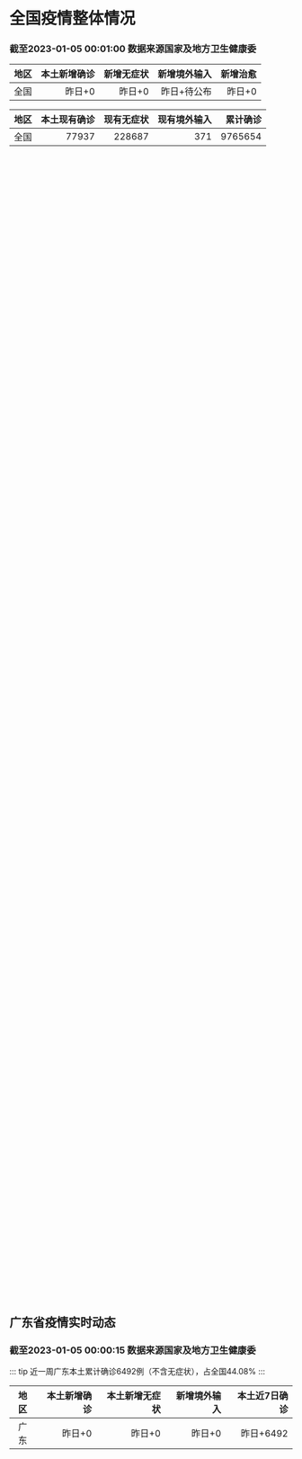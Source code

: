 
# 全国疫情整体情况
### 截至2023-01-05 00:01:00 数据来源国家及地方卫生健康委

|地区|本土新增确诊|新增无症状|新增境外输入|新增治愈|
|:--:|---:|---:|---:|---:|
|全国|昨日+0|昨日+0|昨日+待公布|昨日+0|

|地区|本土现有确诊|现有无症状|现有境外输入|累计确诊|
|:--:|---:|---:|---:|---:|
|全国|77937|228687|371|9765654|

<ChinaMap :dataList="dataList" :title="title"/>

<div id="chinaDayModify" style="width:100%;height:500px;margin-bottom:10px;"></div>
<div id="chinaAddHistoryData" style="width:100%;height:500px;margin-bottom:10px;"></div>
<div id="chinaNowHistoryData" style="width:100%;height:500px;margin-bottom:10px;"></div>
<div id="chinaTotalHistoryData" style="width:100%;height:500px;margin-bottom:10px;"></div>


## 广东省疫情实时动态
### 截至2023-01-05 00:00:15 数据来源国家及地方卫生健康委

::: tip 近一周广东本土累计确诊6492例（不含无症状），占全国44.08%
:::

|地区|本土新增确诊|本土新增无症状|新增境外输入|本土近7日确诊|
|:--:|---:|---:|---:|---:|
|广东|昨日+0|昨日+0|昨日+0|昨日+6492|

<div id="guangdongModify" style="width:100%;height:500px;margin-bottom:10px;"></div>
<div id="guangdongTotalHistory" style="width:100%;height:500px;margin-bottom:10px;"></div>
<div id="guangzhouModifyHistory" style="width:100%;height:500px;margin-bottom:10px;"></div>


<script>
import * as echarts from 'echarts'
export default {
  data(){
    return {
      title: '新增本土确诊',
      dataList: [{name: '台湾', value: 0, addList: []},{name: '香港', value: 0, addList: []},{name: '广东', value: 0, addList: []},{name: '湖北', value: 0, addList: []},{name: '上海', value: 0, addList: []},{name: '吉林', value: 0, addList: []},{name: '四川', value: 0, addList: []},{name: '重庆', value: 0, addList: []},{name: '福建', value: 0, addList: []},{name: '海南', value: 0, addList: []},{name: '河南', value: 0, addList: []},{name: '北京', value: 0, addList: []},{name: '内蒙古', value: 0, addList: []},{name: '云南', value: 0, addList: []},{name: '浙江', value: 0, addList: []},{name: '陕西', value: 0, addList: []},{name: '黑龙江', value: 0, addList: []},{name: '山西', value: 0, addList: []},{name: '山东', value: 0, addList: []},{name: '湖南', value: 0, addList: []},{name: '江苏', value: 0, addList: []},{name: '广西', value: 0, addList: []},{name: '天津', value: 0, addList: []},{name: '辽宁', value: 0, addList: []},{name: '河北', value: 0, addList: []},{name: '澳门', value: 0, addList: []},{name: '新疆', value: 0, addList: []},{name: '江西', value: 0, addList: []},{name: '贵州', value: 0, addList: []},{name: '安徽', value: 0, addList: []},{name: '甘肃', value: 0, addList: []},{name: '西藏', value: 0, addList: []},{name: '青海', value: 0, addList: []},{name: '宁夏', value: 0, addList: []},{name: '南海诸岛', value: 0, addList: []}]
    }
  },
  mounted () {
    const themeObj = {"color":["#2ec7c9","#b6a2de","#5ab1ef","#ffb980","#d87a80","#8d98b3","#e5cf0d","#97b552","#95706d","#dc69aa","#07a2a4","#9a7fd1","#588dd5","#f5994e","#c05050","#59678c","#c9ab00","#7eb00a","#6f5553","#c14089"],"backgroundColor":"rgba(0,0,0,0)","textStyle":{},"title":{"textStyle":{"color":"#008acd"},"subtextStyle":{"color":"#aaaaaa"}},"line":{"itemStyle":{"borderWidth":1},"lineStyle":{"width":2},"symbolSize":3,"symbol":"emptyCircle","smooth":true},"radar":{"itemStyle":{"borderWidth":1},"lineStyle":{"width":2},"symbolSize":3,"symbol":"emptyCircle","smooth":true},"bar":{"itemStyle":{"barBorderWidth":0,"barBorderColor":"#ccc"}},"pie":{"itemStyle":{"borderWidth":0,"borderColor":"#ccc"}},"scatter":{"itemStyle":{"borderWidth":0,"borderColor":"#ccc"}},"boxplot":{"itemStyle":{"borderWidth":0,"borderColor":"#ccc"}},"parallel":{"itemStyle":{"borderWidth":0,"borderColor":"#ccc"}},"sankey":{"itemStyle":{"borderWidth":0,"borderColor":"#ccc"}},"funnel":{"itemStyle":{"borderWidth":0,"borderColor":"#ccc"}},"gauge":{"itemStyle":{"borderWidth":0,"borderColor":"#ccc"}},"candlestick":{"itemStyle":{"color":"#d87a80","color0":"#2ec7c9","borderColor":"#d87a80","borderColor0":"#2ec7c9","borderWidth":1}},"graph":{"itemStyle":{"borderWidth":0,"borderColor":"#ccc"},"lineStyle":{"width":1,"color":"#aaaaaa"},"symbolSize":3,"symbol":"emptyCircle","smooth":true,"color":["#2ec7c9","#b6a2de","#5ab1ef","#ffb980","#d87a80","#8d98b3","#e5cf0d","#97b552","#95706d","#dc69aa","#07a2a4","#9a7fd1","#588dd5","#f5994e","#c05050","#59678c","#c9ab00","#7eb00a","#6f5553","#c14089"],"label":{"color":"#eeeeee"}},"map":{"itemStyle":{"areaColor":"#dddddd","borderColor":"#eeeeee","borderWidth":0.5},"label":{"color":"#d87a80"},"emphasis":{"itemStyle":{"areaColor":"rgba(254,153,78,1)","borderColor":"#444","borderWidth":1},"label":{"color":"rgb(100,0,0)"}}},"geo":{"itemStyle":{"areaColor":"#dddddd","borderColor":"#eeeeee","borderWidth":0.5},"label":{"color":"#d87a80"},"emphasis":{"itemStyle":{"areaColor":"rgba(254,153,78,1)","borderColor":"#444","borderWidth":1},"label":{"color":"rgb(100,0,0)"}}},"categoryAxis":{"axisLine":{"show":true,"lineStyle":{"color":"#008acd"}},"axisTick":{"show":true,"lineStyle":{"color":"#333"}},"axisLabel":{"show":true,"color":"#333"},"splitLine":{"show":false,"lineStyle":{"color":["#eee"]}},"splitArea":{"show":false,"areaStyle":{"color":["rgba(250,250,250,0.3)","rgba(200,200,200,0.3)"]}}},"valueAxis":{"axisLine":{"show":true,"lineStyle":{"color":"#008acd"}},"axisTick":{"show":true,"lineStyle":{"color":"#333"}},"axisLabel":{"show":true,"color":"#333"},"splitLine":{"show":true,"lineStyle":{"color":["#eee"]}},"splitArea":{"show":true,"areaStyle":{"color":["rgba(250,250,250,0.3)","rgba(200,200,200,0.3)"]}}},"logAxis":{"axisLine":{"show":true,"lineStyle":{"color":"#008acd"}},"axisTick":{"show":true,"lineStyle":{"color":"#333"}},"axisLabel":{"show":true,"color":"#333"},"splitLine":{"show":true,"lineStyle":{"color":["#eee"]}},"splitArea":{"show":true,"areaStyle":{"color":["rgba(250,250,250,0.3)","rgba(200,200,200,0.3)"]}}},"timeAxis":{"axisLine":{"show":true,"lineStyle":{"color":"#008acd"}},"axisTick":{"show":true,"lineStyle":{"color":"#333"}},"axisLabel":{"show":true,"color":"#333"},"splitLine":{"show":true,"lineStyle":{"color":["#eee"]}},"splitArea":{"show":false,"areaStyle":{"color":["rgba(250,250,250,0.3)","rgba(200,200,200,0.3)"]}}},"toolbox":{"iconStyle":{"borderColor":"#2ec7c9"},"emphasis":{"iconStyle":{"borderColor":"#18a4a6"}}},"legend":{"textStyle":{"color":"#333333"}},"tooltip":{"axisPointer":{"lineStyle":{"color":"#008acd","width":"1"},"crossStyle":{"color":"#008acd","width":"1"}}},"timeline":{"lineStyle":{"color":"#008acd","width":1},"itemStyle":{"color":"#008acd","borderWidth":1},"controlStyle":{"color":"#008acd","borderColor":"#008acd","borderWidth":0.5},"checkpointStyle":{"color":"#2ec7c9","borderColor":"#2ec7c9"},"label":{"color":"#008acd"},"emphasis":{"itemStyle":{"color":"#a9334c"},"controlStyle":{"color":"#008acd","borderColor":"#008acd","borderWidth":0.5},"label":{"color":"#008acd"}}},"visualMap":{"color":["#5ab1ef","#e0ffff"]},"dataZoom":{"backgroundColor":"rgba(47,69,84,0)","dataBackgroundColor":"#efefff","fillerColor":"rgba(182,162,222,0.2)","handleColor":"#008acd","handleSize":"100%","textStyle":{"color":"#333333"}},"markPoint":{"label":{"color":"#eeeeee"},"emphasis":{"label":{"color":"#eeeeee"}}}}

    echarts.registerTheme('dark', (themeObj))

    this.chartChDay = echarts.init(document.getElementById("chinaDayModify"), "dark")
,this.chartChAdd = echarts.init(document.getElementById("chinaAddHistoryData"), "dark")
,this.chartChNow = echarts.init(document.getElementById("chinaNowHistoryData"), "dark")
,this.chartChTotal = echarts.init(document.getElementById("chinaTotalHistoryData"), "dark")
,this.chartGdMod = echarts.init(document.getElementById("guangdongModify"), "dark")
,this.chartGdTotal = echarts.init(document.getElementById("guangdongTotalHistory"), "dark")
,this.chartGzMod = echarts.init(document.getElementById("guangzhouModifyHistory"), "dark")


    const option_gd_mod = {
      title: {
        text: '广东疫情新增趋势（人）'
      },
      tooltip: {
        trigger: 'axis',
        axisPointer: {
          type: 'cross',
          label: {
            backgroundColor: '#6a7985'
          }
        }
      },
      legend: {
        top: 20,
        data: [{name: '本土新增确诊',icon: 'rect'}, {name: '本土新增无症状',icon: 'rect'},{name: '新增境外输入',icon: 'rect'}]
      },
      grid: {
        left: '3%',
        right: '4%',
        bottom: '3%',
        containLabel: true
      },
      toolbox: {
        feature: {
          saveAsImage: {}
        }
      },
      xAxis: {
        type: 'category',
        boundaryGap: false,
        data: []
      },
      yAxis: {
        type: 'value'
      },
      series: [
        {
          name: '本土新增确诊',
          type: 'line',
          areaStyle: {},
          emphasis: {
            focus: 'series'
          },
          data: []
        },
        {
          name: '本土新增无症状',
          type: 'line',
          areaStyle: {},
          emphasis: {
            focus: 'series'
          },
          data: []
        },
        {
          name: '新增境外输入',
          type: 'line',
          areaStyle: {},
          emphasis: {
            focus: 'series'
          },
          data: []
        }
      ]
    };

    const option_gd_total = {
      title: {
        text: '广东疫情概览（人）'
      },
      tooltip: {
        trigger: 'axis',
        axisPointer: {
          type: 'cross',
          label: {
            backgroundColor: '#6a7985'
          }
        }
      },
      legend: {
        top: 20,
        data: [{name: '累计确诊',icon: 'rect'},{name: '累计治愈',icon: 'rect'}]
      },
      grid: {
        left: '3%',
        right: '4%',
        bottom: '3%',
        containLabel: true
      },
      toolbox: {
        feature: {
          saveAsImage: {}
        }
      },
      xAxis: {
        type: 'category',
        boundaryGap: false,
        data: ["01.21","01.22","01.23","01.24","01.25","01.26","01.27","01.28","01.29","01.30","01.31","02.01","02.02","02.03","02.04","02.05","02.06","02.07","02.08","02.09","02.10","02.11","02.12","02.13","02.14","02.15","02.16","02.17","02.18","02.19","02.20","02.21","02.22","02.23","02.24","02.25","02.26","02.27","02.28","03.01","03.02","03.03","03.04","03.05","03.06","03.07","03.08","03.09","03.10","03.11","03.12","03.13","03.14","03.15","03.16","03.17","03.18","03.19","03.20",]
      },
      yAxis: {
        type: 'value'
      },
      series: [
        {
          name: '累计确诊',
          type: 'line',
          areaStyle: {},
          emphasis: {
            focus: 'series'
          },
          data: [84287,84287,84287,84287,84287,84287,84287,84287,84287,84287,84287,84287,84287,84287,84287,84287,84287,84287,84287,84287,84287,84287,84287,84287,84287,84287,84287,84287,84287,84287,84287,84287,84287,84287,84287,84287,84287,84287,84287,84287,84287,84287,84287,84287,84287,84287,84287,84287,84287,84287,84287,84287,84287,84287,84287,84287,84287,84287,84287,]
        },
        {
          name: '累计治愈',
          type: 'line',
          areaStyle: {},
          emphasis: {
            focus: 'series'
          },
          data: [51366,51366,51366,51366,51366,51366,51366,51366,51366,51366,51366,51366,51366,51366,51366,51366,51366,51366,51366,51366,51366,51366,51366,51366,51366,51366,51366,51366,51366,51366,51366,51366,51366,51366,51366,51366,51366,51366,51366,51366,51366,51366,51366,51366,51366,51366,51366,51366,51366,51366,51366,51366,51366,51366,51366,51366,51366,51366,51366,]
        }
      ]
    };

    const option_gz_mod = {
      title: {
        text: '广州疫情新增趋势（人）'
      },
      tooltip: {
        trigger: 'axis',
        axisPointer: {
          type: 'cross',
          label: {
            backgroundColor: '#6a7985'
          }
        }
      },
      legend: {
        top: 20,
        data: [{name: '本土新增确诊',icon: 'rect'},{name: '本土新增无症状',icon: 'rect'}]
      },
      grid: {
        left: '3%',
        right: '4%',
        bottom: '3%',
        containLabel: true
      },
      toolbox: {
        feature: {
          saveAsImage: {}
        }
      },
      xAxis: {
        type: 'category',
        boundaryGap: false,
        data: []
      },
      yAxis: {
        type: 'value'
      },
      series: [
        {
          name: '本土新增确诊',
          type: 'line',
          areaStyle: {},
          emphasis: {
            focus: 'series'
          },
          data: []
        },
        {
          name: '本土新增无症状',
          type: 'line',
          areaStyle: {},
          emphasis: {
            focus: 'series'
          },
          data: []
        }
      ]
    };

    const option_ch_day  = {
      series: [
        {
          type: 'treemap',
          data: [
            {
              name: '本土新增确诊昨日+0',
              value: 1,
            },
            {
              name: '新增无症状昨日+0',
              value: 1,
            },
            {
              name: '新增境外输入昨日+待公布',
              value: 1,
            },
            {
              name: '新增治愈昨日+0',
              value: 1,
            },
          ]
        }
      ]
    };

    const option_ch_add = {
      title: {
        text: '新增疫情整体走势'
      },
      tooltip: {
        trigger: 'axis',
        axisPointer: {
          type: 'cross',
          label: {
            backgroundColor: '#6a7985'
          }
        }
      },
      legend: {
        top: 20,
        data: [{name: '本土确诊',icon: 'rect'}, {name: '无症状感染',icon: 'rect'},{name: '新增境外输入',icon: 'rect'}]
      },
      grid: {
        left: '3%',
        right: '4%',
        bottom: '3%',
        containLabel: true
      },
      toolbox: {
        feature: {
          saveAsImage: {}
        }
      },
      xAxis: {
        type: 'category',
        boundaryGap: false,
        data: []
      },
      yAxis: {
        type: 'value'
      },
      series: [
        {
          name: '本土确诊',
          type: 'line',
          areaStyle: {},
          emphasis: {
            focus: 'series'
          },
          data: []
        },
        {
          name: '无症状感染',
          type: 'line',
          areaStyle: {},
          emphasis: {
            focus: 'series'
          },
          data: []
        },
        {
          name: '新增境外输入',
          type: 'line',
          areaStyle: {},
          emphasis: {
            focus: 'series'
          },
          data: []
        }
      ]
    };

    const option_ch_now = {
      title: {
        text: '现有疫情整体走势'
      },
      tooltip: {
        trigger: 'axis',
        axisPointer: {
          type: 'cross',
          label: {
            backgroundColor: '#6a7985'
          }
        }
      },
      legend: {
        top: 20,
        data: [{name: '本土确诊',icon: 'rect'}, {name: '无症状感染',icon: 'rect'},{name: '新增境外输入',icon: 'rect'}]
      },
      grid: {
        left: '3%',
        right: '4%',
        bottom: '3%',
        containLabel: true
      },
      toolbox: {
        feature: {
          saveAsImage: {}
        }
      },
      xAxis: {
        type: 'category',
        boundaryGap: false,
        data: ["01.21","01.22","01.23","01.24","01.25","01.26","01.27","01.28","01.29","01.30","01.31","02.01","02.02","02.03","02.04","02.05","02.06","02.07","02.08","02.09","02.10","02.11","02.12","02.13","02.14","02.15","02.16","02.17","02.18","02.19","02.20","02.21","02.22","02.23","02.24","02.25","02.26","02.27","02.28","03.01","03.02","03.03","03.04","03.05","03.06","03.07","03.08","03.09","03.10","03.11","03.12","03.13","03.14","03.15","03.16","03.17","03.18","03.19","03.20",]
      },
      yAxis: {
        type: 'value'
      },
      series: [
        {
          name: '本土确诊',
          type: 'line',
          areaStyle: {},
          emphasis: {
            focus: 'series'
          },
          data: [77937,77937,77937,77937,77937,77937,77937,77937,77937,77937,77937,77937,77937,77937,77937,77937,77937,77937,77937,77937,77937,77937,77937,77937,77937,77937,77937,77937,77937,77937,77937,77937,77937,77937,77937,77937,77937,77937,77937,77937,77937,77937,77937,77937,77937,77937,77937,77937,77937,77937,77937,77937,77937,77937,77937,77937,77937,77937,77937,]
        },
        {
          name: '无症状感染',
          type: 'line',
          areaStyle: {},
          emphasis: {
            focus: 'series'
          },
          data: [371,371,371,371,371,371,371,371,371,371,371,371,371,371,371,371,371,371,371,371,371,371,371,371,371,371,371,371,371,371,371,371,371,371,371,371,371,371,371,371,371,371,371,371,371,371,371,371,371,371,371,371,371,371,371,371,371,371,371,]
        },
        {
          name: '新增境外输入',
          type: 'line',
          areaStyle: {},
          emphasis: {
            focus: 'series'
          },
          data: [228687,228687,228687,228687,228687,228687,228687,228687,228687,228687,228687,228687,228687,228687,228687,228687,228687,228687,228687,228687,228687,228687,228687,228687,228687,228687,228687,228687,228687,228687,228687,228687,228687,228687,228687,228687,228687,228687,228687,228687,228687,228687,228687,228687,228687,228687,228687,228687,228687,228687,228687,228687,228687,228687,228687,228687,228687,228687,228687,]
        }
      ]
    };

    const option_ch_total = {
      title: {
        text: '累计疫情整体走势'
      },
      tooltip: {
        trigger: 'axis',
        axisPointer: {
          type: 'cross',
          label: {
            backgroundColor: '#6a7985'
          }
        }
      },
      legend: {
        top: 20,
        data: [{name: '确诊(含港澳台)', con: 'rect'}, {name: '死亡(含港澳台)',icon: 'rect'}]
      },
      grid: {
        left: '3%',
        right: '4%',
        bottom: '3%',
        containLabel: true
      },
      toolbox: {
        feature: {
          saveAsImage: {}
        }
      },
      xAxis: {
        type: 'category',
        boundaryGap: false,
        data: ["01.21","01.22","01.23","01.24","01.25","01.26","01.27","01.28","01.29","01.30","01.31","02.01","02.02","02.03","02.04","02.05","02.06","02.07","02.08","02.09","02.10","02.11","02.12","02.13","02.14","02.15","02.16","02.17","02.18","02.19","02.20","02.21","02.22","02.23","02.24","02.25","02.26","02.27","02.28","03.01","03.02","03.03","03.04","03.05","03.06","03.07","03.08","03.09","03.10","03.11","03.12","03.13","03.14","03.15","03.16","03.17","03.18","03.19","03.20",]
      },
      yAxis: {
        type: 'value'
      },
      series: [
        {
          name: '确诊(含港澳台)',
          type: 'line',
          areaStyle: {},
          emphasis: {
            focus: 'series'
          },
          data: [9765654,9765654,9765654,9765654,9765654,9765654,9765654,9765654,9765654,9765654,9765654,9765654,9765654,9765654,9765654,9765654,9765654,9765654,9765654,9765654,9765654,9765654,9765654,9765654,9765654,9765654,9765654,9765654,9765654,9765654,9765654,9765654,9765654,9765654,9765654,9765654,9765654,9765654,9765654,9765654,9765654,9765654,9765654,9765654,9765654,9765654,9765654,9765654,9765654,9765654,9765654,9765654,9765654,9765654,9765654,9765654,9765654,9765654,9765654,]
        },
        {
          name: '死亡(含港澳台)',
          type: 'line',
          areaStyle: {},
          emphasis: {
            focus: 'series'
          },
          data: [28939,28939,28939,28939,28939,28939,28939,28939,28939,28939,28939,28939,28939,28939,28939,28939,28939,28939,28939,28939,28939,28939,28939,28939,28939,28939,28939,28939,28939,28939,28939,28939,28939,28939,28939,28939,28939,28939,28939,28939,28939,28939,28939,28939,28939,28939,28939,28939,28939,28939,28939,28939,28939,28939,28939,28939,28939,28939,28939,]
        }
      ]
    };

    this.chartGdMod.setOption(option_gd_mod);
    this.chartGdTotal.setOption(option_gd_total);
    this.chartGzMod.setOption(option_gz_mod);
    this.chartChDay.setOption(option_ch_day);
    this.chartChAdd.setOption(option_ch_add);
    this.chartChNow.setOption(option_ch_now);
    this.chartChTotal.setOption(option_ch_total);

    window.onresize = () => {
      this.chartGdMod.resize()
      this.chartGdTotal.resize()
      this.chartGzMod.resize()
      this.chartChDay.resize()
      this.chartChAdd.resize()
      this.chartChNow.resize()
      this.chartChTotal.resize()
    }
  }
}
</script>

## 广东省各地区疫情情况

::: danger 0个中高风险地区
:::

|地区|本土新增确诊|本土新增无症状|本土近7日确诊|中高风险地区|
|:--:|---:|---:|---:|---:|
|广州|0|0|+3023|0|
|汕头|0|0|+514|0|
|深圳|0|0|+480|0|
|云浮|0|0|+320|0|
|惠州|0|0|+302|0|
|佛山|0|0|+258|0|
|潮州|0|0|+253|0|
|中山|0|0|+210|0|
|珠海|0|0|+207|0|
|阳江|0|0|+195|0|
|湛江|0|0|+139|0|
|茂名|0|0|+120|0|
|江门|0|0|+111|0|
|肇庆|0|0|+69|0|
|梅州|0|0|+62|0|
|韶关|0|0|+61|0|
|汕尾|0|0|+55|0|
|清远|0|0|+43|0|
|东莞|0|0|+35|0|
|河源|0|0|+19|0|
|揭阳|0|0|+16|0|
|未公布来源|0|0|0|0|


## 广东疫情热点动态

  
### 03-21 09:27
::: tip 广州已进入流感春季高发期！需要注意这些
据广州市疾控中心
近期监测数据显示
近一个月以来
以甲流为主的流感活动水平持续上升
势头迅猛
广州已进入流感春季高发期
流感有哪些症状？
会如何传播？
该如何科学预防和治疗？
怎么判断是流感还是普通感...

白云融媒

[阅读全文](https://view.inews.qq.com/a/20230320A06VCF00?uid=101705948131&chlid=_qqnews_custom_search_pictext#)
:::

### 03-20 09:42
::: tip 广东一地多人感染“鹦鹉热”，或致重症肺炎
“鹦鹉热”也称“鸟热”，是一种由鹦鹉热衣原体感染引起的人畜共患病。患者持续3到5天高烧，精神状态差。近日，广东汕头市就陆续有市民中招，感染了鹦鹉热。
今年3月初，59岁的汕头市民李先生突发咳嗽，并且连...

北京日报客户端

[阅读全文](https://view.inews.qq.com/a/20230319A02W4400?uid=101705948131&chlid=_qqnews_custom_search_pictext#)
:::

### 03-18 08:58
::: tip 防治甲流，广东中医专家开出这四剂药方
近日，广州已进入春季流感高发期，主要流行甲型流感病毒。很多市民或许要问：防治甲流，什么情况下可服用中药？如何选择中药？
结合广东气候、季节、人群特点，广州中医药大学第一附属医院温病学教研室主任、教授吴...

广东中医药

[阅读全文](https://view.inews.qq.com/a/20230317A02ZJN00?uid=101705948131&chlid=_qqnews_custom_search_pictext#)
:::

### 03-13 08:18
::: tip 广州已进入流感高发期！这样预防最有效
据广州市疾控中心3月10日发布的消息，近一个月以来，以甲流为主的流感活动水平持续上升，势头迅猛。近期监测数据显示，广州已进入流感春季高发期。
流感有哪些症状？
是否有必要进行流感检测？
该如何有效预防...

广州荔湾发布

[阅读全文](https://view.inews.qq.com/a/20230313A00X8N00?uid=101705948131&chlid=_qqnews_custom_search_pictext#)
:::

### 03-13 07:55
::: tip 深圳流感升至“中风险”！这6类人尤其要小心
2月以来北京、天津、上海、浙江等地的多所学校，都出现了因学生感染甲型流感，而通知停课多天的情况，那么，深圳的流感，到底严重吗？（紧急！事关万千深圳家庭亲子关系）深圳市疾病风险综合预报结果显示，当前深圳...

深圳新闻网

[阅读全文](https://view.inews.qq.com/a/20230312A03U8L00?uid=100162862382&shareto=wx&devid=6B867A79-89E7-4FEF-A3B8-FCBF7F356E49&qimei=5e1231f5-e69a-46f0-b45d-19c7cb333211&qs_signature=AAwYlaKkyZ9jULlLr8yYex28zoyiPDHWPeD47uncW9KADzgGSdxb1Wl5dJnTIGGFS%2F1VWDYroYT1%2B%2FbsFPV%2FEjMLg97LQhE7TLsEFziMKICm4lqzHefWVxCgJLKtWq%3D%3D&appver=15.5_qqnews_7.0.80#)
:::

### 03-12 13:08
::: tip 深圳流感风险等级由低变中，专家：建议尽可能少去密闭场所
深圳市疾病风险综合预报结果显示，3月8日至3月14日，深圳市流感的风险等级由“低”调整为“中”。
中疾控3月11日发布的数据显示，2022年第49周以来，流感病毒阳性率逐步降低，12月下旬至2023年...

人民日报健康客户端

[阅读全文](https://view.inews.qq.com/a/20230312A030B400?uid=100162862382&shareto=wx&devid=6B867A79-89E7-4FEF-A3B8-FCBF7F356E49&qimei=5e1231f5-e69a-46f0-b45d-19c7cb333211&qs_signature=AAwOykwhTkbPTZlLr8yYex28zoyiPDHWPe%2Bn1AVlf%2BpB3dO%2B5p%2FZq%2FEfnXMXS6jR6H8hugrmTRLb4v5x0tMUXYy1PgqCAAcdXXjm0ahN0FMz564Lw%2Bf82r%2BgaYSgW1%3D%3D&appver=15.5_qqnews_7.0.80#)
:::

### 03-12 10:00
::: tip 广州市疾控：诺如病毒感染高发期，学校、托幼机构等尤应注意防范
3月10日晚，广州市疾病预防控制中心发出健康提醒表示，诺如病毒传染性强，常引起中小学校聚集或暴发疫情，一般每年9月到次年3月都是广州的诺如病毒感染高发期，近期学校、托幼机构和医疗机构等人群聚集场所应尤...

广州日报

[阅读全文](https://view.inews.qq.com/a/20230310A0AMDU00?uid=100188415180&chlid=_qqnews_custom_search_pictext#)
:::

### 03-12 09:24
::: tip 广东疾控：广东省新冠疫情上轮流行已结束
@广东发布 微博消息，广东疾控3月10日发布，广东省新冠病毒感染疫情上轮流行期已经结束，目前处于局部零星散发状态；从2月下旬开始，甲型流感活动水平上升，以A（H1N1）pdm09亚型为主，并伴有A（H...

界面新闻

[阅读全文](https://h5.baike.qq.com/mobile/landing.html?docid=20230311A01P5700&isNews=1&adtag=wxjk.yqssc.yqdt)
:::

### 03-11 18:20
::: tip 汕头：600名防疫一线工作人员进海岛、疗休养
文/羊城晚报全媒体记者 蚁璐雅 通讯员 曹俊峰日前，汕头市关心关爱防疫一线人员代表疗休养活动在南澳县迎宾馆启动，记者在活动中了解到，从3月9日起，将有6批防疫一线人员代表连续开展疗休养活动，活动内容丰...

羊城派

[阅读全文](https://h5.baike.qq.com/mobile/landing.html?docid=20230311A05T2X00&isNews=1&adtag=wxjk.yqssc.yqdt)
:::

### 03-11 09:37
::: tip 广东疾控提醒：3月，要特别提防这6种病
广东疾控提醒您：3月，要特别提防这6种病...

广东疾控

[阅读全文](https://mp.weixin.qq.com/s?__biz=MzA5NTE1ODgyMA==&mid=2654370722&idx=1&sn=8b20e98a6ae89e52a7f26c092139d3a4&chksm=8b814ce9bcf6c5fff759bfcebf8212b3b50e50b563abc73a30b3766c95550d951040a52fb243&mpshare=1&scene=1&srcid=0311JS3uDroGgXIOGdfFEk72&sharer_sharetime=1678498644467&sharer_shareid=20e33aa564e857bfdc5733034f4f2915&version=4.1.0.6015&platform=win#rd)
:::


## 广州疫情热点动态

  
### 03-21 09:27
::: tip 广州已进入流感春季高发期！需要注意这些
据广州市疾控中心
近期监测数据显示
近一个月以来
以甲流为主的流感活动水平持续上升
势头迅猛
广州已进入流感春季高发期
流感有哪些症状？
会如何传播？
该如何科学预防和治疗？
怎么判断是流感还是普通感...

白云融媒

[阅读全文](https://view.inews.qq.com/a/20230320A06VCF00?uid=101705948131&chlid=_qqnews_custom_search_pictext#)
:::

### 03-20 09:42
::: tip 广东一地多人感染“鹦鹉热”，或致重症肺炎
“鹦鹉热”也称“鸟热”，是一种由鹦鹉热衣原体感染引起的人畜共患病。患者持续3到5天高烧，精神状态差。近日，广东汕头市就陆续有市民中招，感染了鹦鹉热。
今年3月初，59岁的汕头市民李先生突发咳嗽，并且连...

北京日报客户端

[阅读全文](https://view.inews.qq.com/a/20230319A02W4400?uid=101705948131&chlid=_qqnews_custom_search_pictext#)
:::

### 03-18 08:58
::: tip 防治甲流，广东中医专家开出这四剂药方
近日，广州已进入春季流感高发期，主要流行甲型流感病毒。很多市民或许要问：防治甲流，什么情况下可服用中药？如何选择中药？
结合广东气候、季节、人群特点，广州中医药大学第一附属医院温病学教研室主任、教授吴...

广东中医药

[阅读全文](https://view.inews.qq.com/a/20230317A02ZJN00?uid=101705948131&chlid=_qqnews_custom_search_pictext#)
:::

### 03-13 08:18
::: tip 广州已进入流感高发期！这样预防最有效
据广州市疾控中心3月10日发布的消息，近一个月以来，以甲流为主的流感活动水平持续上升，势头迅猛。近期监测数据显示，广州已进入流感春季高发期。
流感有哪些症状？
是否有必要进行流感检测？
该如何有效预防...

广州荔湾发布

[阅读全文](https://view.inews.qq.com/a/20230313A00X8N00?uid=101705948131&chlid=_qqnews_custom_search_pictext#)
:::

### 03-13 07:55
::: tip 深圳流感升至“中风险”！这6类人尤其要小心
2月以来北京、天津、上海、浙江等地的多所学校，都出现了因学生感染甲型流感，而通知停课多天的情况，那么，深圳的流感，到底严重吗？（紧急！事关万千深圳家庭亲子关系）深圳市疾病风险综合预报结果显示，当前深圳...

深圳新闻网

[阅读全文](https://view.inews.qq.com/a/20230312A03U8L00?uid=100162862382&shareto=wx&devid=6B867A79-89E7-4FEF-A3B8-FCBF7F356E49&qimei=5e1231f5-e69a-46f0-b45d-19c7cb333211&qs_signature=AAwYlaKkyZ9jULlLr8yYex28zoyiPDHWPeD47uncW9KADzgGSdxb1Wl5dJnTIGGFS%2F1VWDYroYT1%2B%2FbsFPV%2FEjMLg97LQhE7TLsEFziMKICm4lqzHefWVxCgJLKtWq%3D%3D&appver=15.5_qqnews_7.0.80#)
:::

### 03-12 13:08
::: tip 深圳流感风险等级由低变中，专家：建议尽可能少去密闭场所
深圳市疾病风险综合预报结果显示，3月8日至3月14日，深圳市流感的风险等级由“低”调整为“中”。
中疾控3月11日发布的数据显示，2022年第49周以来，流感病毒阳性率逐步降低，12月下旬至2023年...

人民日报健康客户端

[阅读全文](https://view.inews.qq.com/a/20230312A030B400?uid=100162862382&shareto=wx&devid=6B867A79-89E7-4FEF-A3B8-FCBF7F356E49&qimei=5e1231f5-e69a-46f0-b45d-19c7cb333211&qs_signature=AAwOykwhTkbPTZlLr8yYex28zoyiPDHWPe%2Bn1AVlf%2BpB3dO%2B5p%2FZq%2FEfnXMXS6jR6H8hugrmTRLb4v5x0tMUXYy1PgqCAAcdXXjm0ahN0FMz564Lw%2Bf82r%2BgaYSgW1%3D%3D&appver=15.5_qqnews_7.0.80#)
:::

### 03-12 10:00
::: tip 广州市疾控：诺如病毒感染高发期，学校、托幼机构等尤应注意防范
3月10日晚，广州市疾病预防控制中心发出健康提醒表示，诺如病毒传染性强，常引起中小学校聚集或暴发疫情，一般每年9月到次年3月都是广州的诺如病毒感染高发期，近期学校、托幼机构和医疗机构等人群聚集场所应尤...

广州日报

[阅读全文](https://view.inews.qq.com/a/20230310A0AMDU00?uid=100188415180&chlid=_qqnews_custom_search_pictext#)
:::

### 03-12 09:24
::: tip 广东疾控：广东省新冠疫情上轮流行已结束
@广东发布 微博消息，广东疾控3月10日发布，广东省新冠病毒感染疫情上轮流行期已经结束，目前处于局部零星散发状态；从2月下旬开始，甲型流感活动水平上升，以A（H1N1）pdm09亚型为主，并伴有A（H...

界面新闻

[阅读全文](https://h5.baike.qq.com/mobile/landing.html?docid=20230311A01P5700&isNews=1&adtag=wxjk.yqssc.yqdt)
:::

### 03-11 18:20
::: tip 汕头：600名防疫一线工作人员进海岛、疗休养
文/羊城晚报全媒体记者 蚁璐雅 通讯员 曹俊峰日前，汕头市关心关爱防疫一线人员代表疗休养活动在南澳县迎宾馆启动，记者在活动中了解到，从3月9日起，将有6批防疫一线人员代表连续开展疗休养活动，活动内容丰...

羊城派

[阅读全文](https://h5.baike.qq.com/mobile/landing.html?docid=20230311A05T2X00&isNews=1&adtag=wxjk.yqssc.yqdt)
:::

### 03-11 09:37
::: tip 广东疾控提醒：3月，要特别提防这6种病
广东疾控提醒您：3月，要特别提防这6种病...

广东疾控

[阅读全文](https://mp.weixin.qq.com/s?__biz=MzA5NTE1ODgyMA==&mid=2654370722&idx=1&sn=8b20e98a6ae89e52a7f26c092139d3a4&chksm=8b814ce9bcf6c5fff759bfcebf8212b3b50e50b563abc73a30b3766c95550d951040a52fb243&mpshare=1&scene=1&srcid=0311JS3uDroGgXIOGdfFEk72&sharer_sharetime=1678498644467&sharer_shareid=20e33aa564e857bfdc5733034f4f2915&version=4.1.0.6015&platform=win#rd)
:::

